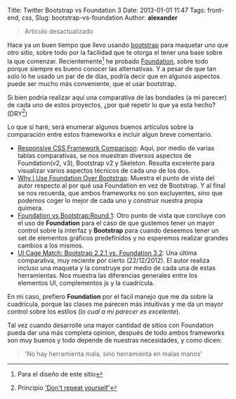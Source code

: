 Title: Twitter Bootstrap vs Foundation 3
Date: 2013-01-01 11:47
Tags: front-end, css,
Slug: bootstrap-vs-foundation
Author: __alexander__

> Artículo desactualizado

Hace ya un buen tiempo que llevo usando [bootstrap][bootstrap] para maquetar uno que otro sitio, sobre todo por la facilidad que te otorga el tener una base sobre la que comenzar. Recientemente[^1] he probado [Foundation][foundation], sobre todo porque siempre es bueno conocer las alternativas. Y a pesar de que tan solo lo he usado un par de de días, podría decir que en algunos aspectos puede ser mucho más conveniente, que el usar bootstrap.

Si bien podría realizar aquí una comparativa de las bondades (a mi parecer) de cada uno de estos proyectos, ¿por qué repetir lo que ya esta hecho? (DRY[^2])

Lo que sí haré, será enumerar algunos buenos artículos sobre la comparación entre estos frameworks e incluir algun breve comentario.

* [Responsive CSS Framework Comparison][1]: Aquí, por medio de varias tablas comparativas, se nos muestran diversos aspectos de Foundation(v2, v3), Bootstrap v2 y Skeleton. Resulta excelente para visualizar varios aspectos técnicos de cada uno de los dos.
* [Why I Use Foundation Over Bootstrap][2]: Muestra el punto de vista del autor respecto al por qué usa Foundation en vez de Bootstrap. Y al final se nos recuerda, que ambos frameworks no son excluyentes, sino que podemos coger lo mejor de cada uno y construir nuestra propia quimera.
* [Foundation vs Bootstrap:Round 1][3]: Otro punto de vista que concluye con el uso de **Foundation** para el caso de que gustemos tener un mayor control sobre la interfaz y **Bootstrap** para cuando deseemos tener un set de elementos gráficos predefinidos y no esperemos realizar grandes cambios a los mismos.
* [UI Cage Match: Bootstrap 2.2.1 vs. Foundation 3.2][4]: Una última comparativa, muy reciente por cierto (22/12/2012). El autor realiza incluso una maqueta y la construye por medio de cada una de estas herramientas. Nos muestra las diferencias generales entre los elementos UI, complementos js y la cuadrícula.

En mi caso, prefiero **Foundation** por el facil manejo que me da sobre la cuadrícula, porque las clases me parecen más intuitivas y me da un mayor control sobre los estilos (*lo cual a mi parecer es excelente*).

Tal vez cuando desarrolle una mayor cantidad de sitios con Foundation pueda dar una más completa opinion, después de todo ambos frameworks son muy buenos y todo depende de nuestras necesidades, y como dicen:

> 'No hay herramienta mala, sino herramienta en malas manos'


[^1]: Para el diseño de este sitio
[^2]: Principio ['Don't repeat yourself'][DRY]

[bootstrap]: http://twitter.github.com/bootstrap/
[foundation]: http://foundation.zurb.com/
[DRY]: http://en.wikipedia.org/wiki/Don't_repeat_yourself
[1]: http://responsive.vermilion.com/compare.php
[2]: http://nicinabox.com/blog/why-i-use-foundation-over-bootstrap/
[3]: http://ivanmendoza.net/diseno-web-2/foundation-vs-bootstrap-round-1
[4]: http://ui-cloud.com/ui-cage-match-bootstrap-2-2-1-vs-foundation-3-2/
